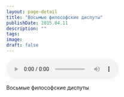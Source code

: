 ```yaml
---
layout: page-detail
title: "Восьмые философские диспуты"
publishDate: 2015.04.11
description: ""
tags:
image:
draft: false
---
```


<audio title="2015.04.11 - Восьмые философские диспуты.mp3" src="https://filer-api.advayta.org/v1.0/public/files/73266" controls=""></audio>

 Восьмые философские диспуты 

  
